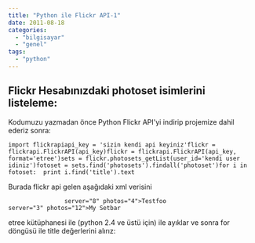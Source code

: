 ```yaml
---
title: "Python ile Flickr API-1"
date: 2011-08-18
categories: 
  - "bilgisayar"
  - "genel"
tags: 
  - "python"
---
```


## Flickr Hesabınızdaki photoset isimlerini listeleme:

  
Kodumuzu yazmadan önce Python Flickr API'yi indirip projemize dahil ederiz sonra:  

```
import flickrapiapi_key = 'sizin kendi api keyiniz'flickr = flickrapi.FlickrAPI(api_key)flickr = flickrapi.FlickrAPI(api_key, format='etree')sets = flickr.photosets_getList(user_id='kendi user idiniz')fotoset = sets.find('photosets').findall('photoset')for i in fotoset:	print i.find('title').text
```

  
Burada flickr api gelen aşağıdaki xml verisini  

```
                server="8" photos="4">Testfoo                server="3" photos="12">My Setbar
```

  
etree kütüphanesi ile (python 2.4 ve üstü için) ile ayıklar ve sonra for döngüsü ile title değerlerini alırız:
